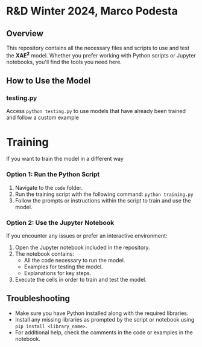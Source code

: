 # R&D Winter 2024, Marco Podesta

## Overview

This repository contains all the necessary files and scripts to use and test the **XAE<sup>2</sup>** model. Whether you prefer working with Python scripts or Jupyter notebooks, you'll find the tools you need here.

## How to Use the Model

### testing.py
Access `python testing.py` to use models that have already been trained and follow a custom example

# Training

If you want to train the model in a different way

### Option 1: Run the Python Script
1. Navigate to the `code` folder.
2. Run the training script with the following command:
   `python training.py`
3. Follow the prompts or instructions within the script to train and use the model.

### Option 2: Use the Jupyter Notebook
If you encounter any issues or prefer an interactive environment:
1. Open the Jupyter notebook included in the repository.
2. The notebook contains:
   - All the code necessary to run the model.
   - Examples for testing the model.
   - Explanations for key steps.
3. Execute the cells in order to train and test the model.

## Troubleshooting
- Make sure you have Python installed along with the required libraries.
- Install any missing libraries as prompted by the script or notebook using `pip install <library_name>`.
- For additional help, check the comments in the code or examples in the notebook.
